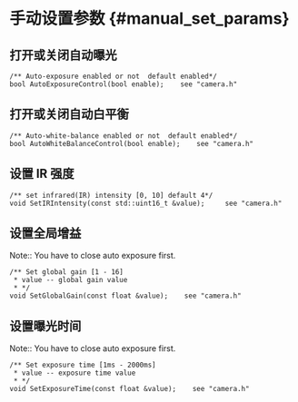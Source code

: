 # 手动设置参数 {#manual_set_params}

## 打开或关闭自动曝光

```↩
/** Auto-exposure enabled or not  default enabled*/
bool AutoExposureControl(bool enable);    see "camera.h"
```

## 打开或关闭自动白平衡

```
/** Auto-white-balance enabled or not  default enabled*/
bool AutoWhiteBalanceControl(bool enable);    see "camera.h"
```

## 设置 IR 强度

```
/** set infrared(IR) intensity [0, 10] default 4*/
void SetIRIntensity(const std::uint16_t &value);     see "camera.h"
```

## 设置全局增益

Note:: You have to close auto exposure first.

```
/** Set global gain [1 - 16]
 * value -- global gain value
 * */
void SetGlobalGain(const float &value);    see "camera.h"
```

## 设置曝光时间

Note:: You have to close auto exposure first.

```
/** Set exposure time [1ms - 2000ms]
 * value -- exposure time value
 * */
void SetExposureTime(const float &value);    see "camera.h"
```

